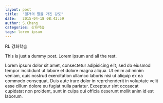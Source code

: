 ```yaml
---
layout: post
title:  "열개의 팔을 가진 강도"
date:   2015-04-18 08:43:59
author: S.Chang
categories: 강화학습
tags: lorem ipsum
---
```


RL 강화학습

This is just a dummy post. Lorem ipsum and all the rest.

Lorem ipsum dolor sit amet, consectetur adipisicing elit, sed do eiusmod
tempor incididunt ut labore et dolore magna aliqua. Ut enim ad minim veniam,
quis nostrud exercitation ullamco laboris nisi ut aliquip ex ea commodo
consequat. Duis aute irure dolor in reprehenderit in voluptate velit esse
cillum dolore eu fugiat nulla pariatur. Excepteur sint occaecat cupidatat non
proident, sunt in culpa qui officia deserunt mollit anim id est laborum.
